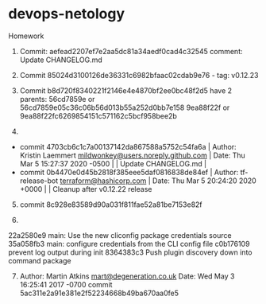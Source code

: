 # devops-netology
Homework

1. Commit: aefead2207ef7e2aa5dc81a34aedf0cad4c32545 comment: Update CHANGELOG.md

2. Commit 85024d3100126de36331c6982bfaac02cdab9e76 - tag: v0.12.23

3. Commit b8d720f8340221f2146e4e4870bf2ee0bc48f2d5 have 2 parents:
   56cd7859e or 56cd7859e05c36c06b56d013b55a252d0bb7e158
   9ea88f22f or 9ea88f22fc6269854151c571162c5bcf958bee2b

4.
* commit 4703cb6c1c7a00137142da867588a5752c54fa6a
| Author: Kristin Laemmert <mildwonkey@users.noreply.github.com>
| Date:   Thu Mar 5 15:27:37 2020 -0500
|
|     Update CHANGELOG.md
|
* commit 0b4470e0d45b2818f385eee5daf0816838de84ef
| Author: tf-release-bot <terraform@hashicorp.com>
| Date:   Thu Mar 5 20:24:20 2020 +0000
|
|     Cleanup after v0.12.22 release

5. commit 8c928e83589d90a031f811fae52a81be7153e82f

6.
22a2580e9 main: Use the new cliconfig package credentials source
35a058fb3 main: configure credentials from the CLI config file
c0b176109 prevent log output during init
8364383c3 Push plugin discovery down into command package

7. Author: Martin Atkins <mart@degeneration.co.uk>
   Date:   Wed May 3 16:25:41 2017 -0700
   commit 5ac311e2a91e381e2f52234668b49ba670aa0fe5
